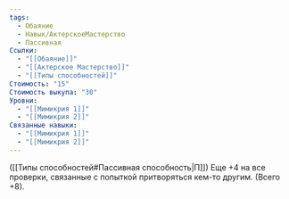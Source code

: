 ```yaml
---
tags:
  - Обаяние
  - Навык/АктерскоеМастерство
  - Пассивная
Ссылки:
  - "[[Обаяние]]"
  - "[[Актерское Мастерство]]"
  - "[[Типы способностей]]"
Стоимость: "15"
Стоимость выкупа: "30"
Уровни:
  - "[[Мимикрия 1]]"
  - "[[Мимикрия 2]]"
Связанные навыки:
  - "[[Мимикрия 1]]"
  - "[[Мимикрия 2]]"
---
```

([[Типы способностей#Пассивная способность|П]]) Еще +4 на все проверки, связанные с попыткой притворяться кем-то другим. (Всего +8).